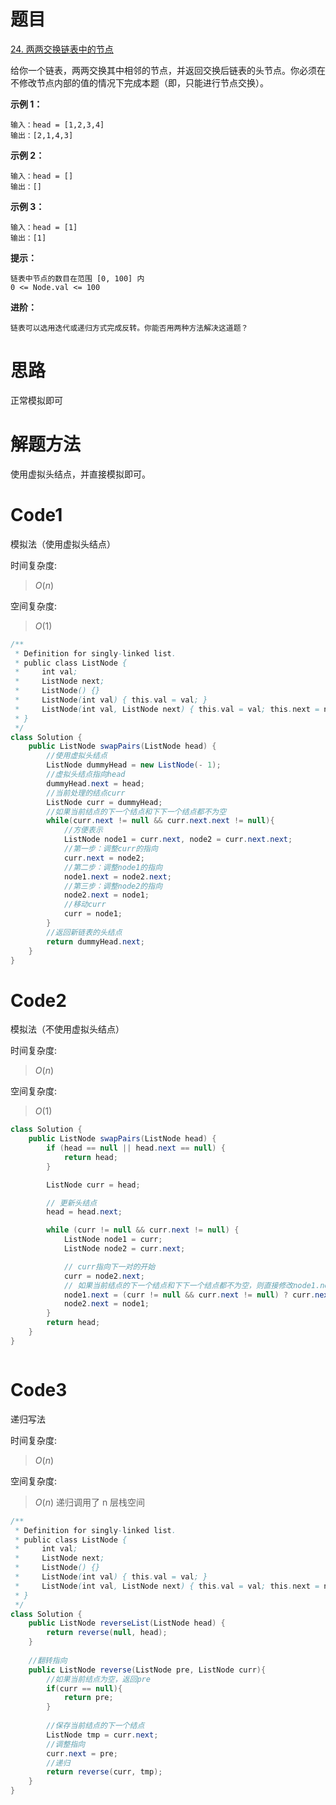 # 题目

[24. 两两交换链表中的节点](https://leetcode.cn/problems/swap-nodes-in-pairs/description/)

给你一个链表，两两交换其中相邻的节点，并返回交换后链表的头节点。你必须在不修改节点内部的值的情况下完成本题（即，只能进行节点交换）。



**示例 1：**
``` 
输入：head = [1,2,3,4]
输出：[2,1,4,3]
```

**示例 2：**
``` 
输入：head = []
输出：[]
```

**示例 3：**

``` 
输入：head = [1]
输出：[1]
```


**提示：**

``` 
链表中节点的数目在范围 [0, 100] 内
0 <= Node.val <= 100
```

**进阶：**
``` 
链表可以选用迭代或递归方式完成反转。你能否用两种方法解决这道题？
```

# 思路
正常模拟即可

# 解题方法
使用虚拟头结点，并直接模拟即可。

# Code1
模拟法（使用虚拟头结点）

时间复杂度:
> $O(n)$

空间复杂度:
> $O(1)$

```Java
/**
 * Definition for singly-linked list.
 * public class ListNode {
 *     int val;
 *     ListNode next;
 *     ListNode() {}
 *     ListNode(int val) { this.val = val; }
 *     ListNode(int val, ListNode next) { this.val = val; this.next = next; }
 * }
 */
class Solution {
    public ListNode swapPairs(ListNode head) {
        //使用虚拟头结点
        ListNode dummyHead = new ListNode(- 1);
        //虚拟头结点指向head
        dummyHead.next = head;
        //当前处理的结点curr
        ListNode curr = dummyHead;
        //如果当前结点的下一个结点和下下一个结点都不为空
        while(curr.next != null && curr.next.next != null){
            //方便表示
            ListNode node1 = curr.next, node2 = curr.next.next;
            //第一步：调整curr的指向
            curr.next = node2;
            //第二步：调整node1的指向
            node1.next = node2.next;
            //第三步：调整node2的指向
            node2.next = node1;
            //移动curr
            curr = node1;
        }
        //返回新链表的头结点
        return dummyHead.next;
    }
}
```

# Code2
模拟法（不使用虚拟头结点）

时间复杂度:
> $O(n)$

空间复杂度:
> $O(1)$
```java
class Solution {
    public ListNode swapPairs(ListNode head) {
        if (head == null || head.next == null) {
            return head;
        }

        ListNode curr = head;

        // 更新头结点
        head = head.next;

        while (curr != null && curr.next != null) {
            ListNode node1 = curr;
            ListNode node2 = curr.next;

            // curr指向下一对的开始
            curr = node2.next;
            // 如果当前结点的下一个结点和下下一个结点都不为空，则直接修改node1.next指向
            node1.next = (curr != null && curr.next != null) ? curr.next: curr;
            node2.next = node1;
        }
        return head;
    }
}



```

# Code3
递归写法

时间复杂度:
> $O(n)$

空间复杂度:
> $O(n)$  递归调用了 n 层栈空间

```java
/**
 * Definition for singly-linked list.
 * public class ListNode {
 *     int val;
 *     ListNode next;
 *     ListNode() {}
 *     ListNode(int val) { this.val = val; }
 *     ListNode(int val, ListNode next) { this.val = val; this.next = next; }
 * }
 */
class Solution {
    public ListNode reverseList(ListNode head) {
        return reverse(null, head);
    }
    
    //翻转指向
    public ListNode reverse(ListNode pre, ListNode curr){
        //如果当前结点为空，返回pre
        if(curr == null){
            return pre;
        }
        
        //保存当前结点的下一个结点
        ListNode tmp = curr.next;
        //调整指向
        curr.next = pre;
        //递归
        return reverse(curr, tmp);
    }
}
```